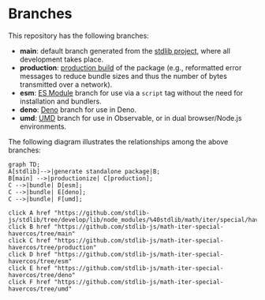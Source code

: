 <!--

@license Apache-2.0

Copyright (c) 2022 The Stdlib Authors.

Licensed under the Apache License, Version 2.0 (the "License");
you may not use this file except in compliance with the License.
You may obtain a copy of the License at

    http://www.apache.org/licenses/LICENSE-2.0

Unless required by applicable law or agreed to in writing, software
distributed under the License is distributed on an "AS IS" BASIS,
WITHOUT WARRANTIES OR CONDITIONS OF ANY KIND, either express or implied.
See the License for the specific language governing permissions and
limitations under the License.

-->

# Branches

This repository has the following branches:

-   **main**: default branch generated from the [stdlib project][stdlib-url], where all development takes place.
-   **production**: [production build][production-url] of the package (e.g., reformatted error messages to reduce bundle sizes and thus the number of bytes transmitted over a network).
-   **esm**: [ES Module][esm-url] branch for use via a `script` tag without the need for installation and bundlers.
-   **deno**: [Deno][deno-url] branch for use in Deno.
-   **umd**: [UMD][umd-url] branch for use in Observable, or in dual browser/Node.js environments.

The following diagram illustrates the relationships among the above branches:

```mermaid
graph TD;
A[stdlib]-->|generate standalone package|B;
B[main] -->|productionize| C[production];
C -->|bundle| D[esm];
C -->|bundle| E[deno];
C -->|bundle| F[umd];

click A href "https://github.com/stdlib-js/stdlib/tree/develop/lib/node_modules/%40stdlib/math/iter/special/havercos"
click B href "https://github.com/stdlib-js/math-iter-special-havercos/tree/main"
click C href "https://github.com/stdlib-js/math-iter-special-havercos/tree/production"
click D href "https://github.com/stdlib-js/math-iter-special-havercos/tree/esm"
click E href "https://github.com/stdlib-js/math-iter-special-havercos/tree/deno"
click F href "https://github.com/stdlib-js/math-iter-special-havercos/tree/umd"
```

[stdlib-url]: https://github.com/stdlib-js/stdlib/tree/develop/lib/node_modules/%40stdlib/math/iter/special/havercos
[production-url]: https://github.com/stdlib-js/math-iter-special-havercos/tree/production
[deno-url]: https://github.com/stdlib-js/math-iter-special-havercos/tree/deno
[umd-url]: https://github.com/stdlib-js/math-iter-special-havercos/tree/umd
[esm-url]: https://github.com/stdlib-js/math-iter-special-havercos/tree/esm